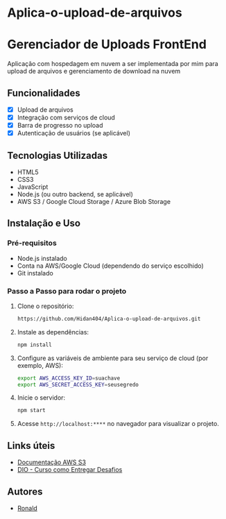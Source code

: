 # Aplica-o-upload-de-arquivos
# Gerenciador de Uploads FrontEnd

Aplicação com hospedagem em nuvem a ser implementada por mim para upload de 
arquivos e gerenciamento de download na nuvem

## Funcionalidades
- [x] Upload de arquivos
- [x] Integração com serviços de cloud
- [x] Barra de progresso no upload
- [x] Autenticação de usuários (se aplicável)

## Tecnologias Utilizadas
- HTML5
- CSS3
- JavaScript
- Node.js (ou outro backend, se aplicável)
- AWS S3 / Google Cloud Storage / Azure Blob Storage

## Instalação e Uso

### Pré-requisitos
- Node.js instalado
- Conta na AWS/Google Cloud (dependendo do serviço escolhido)
- Git instalado

### Passo a Passo para rodar o projeto
1. Clone o repositório:
   ```bash
   https://github.com/Hidan404/Aplica-o-upload-de-arquivos.git
   ```
2. Instale as dependências:
   ```bash
   npm install
   ```

3. Configure as variáveis de ambiente para seu serviço de cloud (por exemplo, AWS):
   ```bash
   export AWS_ACCESS_KEY_ID=suachave
   export AWS_SECRET_ACCESS_KEY=seusegredo
   ```

4. Inicie o servidor:
   ```bash
   npm start
   ```

5. Acesse `http://localhost:****` no navegador para visualizar o projeto.

## Links úteis

- [Documentação AWS S3](https://docs.aws.amazon.com/s3/)
- [DIO - Curso como Entregar Desafios](https://www.dio.me/curso/como-entregar-desafios)
  

## Autores
- [Ronald](https://github.com/Hidan404)
